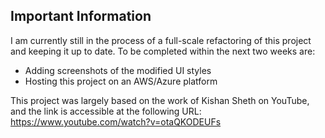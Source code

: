 ## Important Information
I am currently still in the process of a full-scale refactoring of this project and keeping it up to date. 
To be completed within the next two weeks are: 
- Adding screenshots of the modified UI styles
- Hosting this project on an AWS/Azure platform

This project was largely based on the work of Kishan Sheth on YouTube, and the link is accessible at the following URL: https://www.youtube.com/watch?v=otaQKODEUFs
